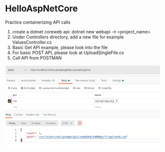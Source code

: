 # HelloAspNetCore
Practice containerizing API calls

1. create a dotnet coreweb api: dotnet new webapi -n <project_name>
2. Under Controllers directory, add a new file for example ValuesController.cs
3. Basic Get API example, please look into the file
4. For basic POST API, please look at UploadSingleFile.cs
5. Call API from POSTMAN

![Image of Yaktocat](https://github.com/siqiliu18/HelloAspNetCore/blob/dev/Properties/Screen%20Shot%202020-04-24%20at%206.14.10%20PM.png)
